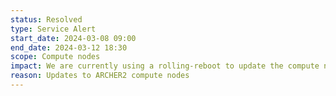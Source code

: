 ```yaml
---
status: Resolved
type: Service Alert
start_date: 2024-03-08 09:00
end_date: 2024-03-12 18:30 
scope: Compute nodes
impact: We are currently using a rolling-reboot to update the compute nodes on ARCHER2. This will not impact running work but once jobs finish, compute nodes will be rebooted and then be returned to service with the new updated software. Serial work is unaffected.  
reason: Updates to ARCHER2 compute nodes
---
```


